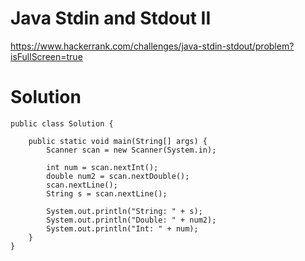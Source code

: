 # Java Stdin and Stdout II

https://www.hackerrank.com/challenges/java-stdin-stdout/problem?isFullScreen=true

# Solution

```
public class Solution {

    public static void main(String[] args) {
        Scanner scan = new Scanner(System.in);
        
        int num = scan.nextInt();
        double num2 = scan.nextDouble();
        scan.nextLine();
        String s = scan.nextLine();
        
        System.out.println("String: " + s);
        System.out.println("Double: " + num2);
        System.out.println("Int: " + num);
    }
}
```